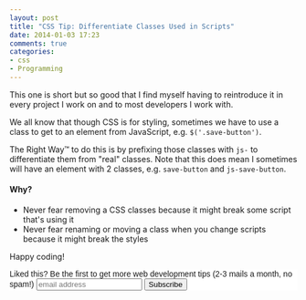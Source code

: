 ```yaml
---
layout: post
title: "CSS Tip: Differentiate Classes Used in Scripts"
date: 2014-01-03 17:23
comments: true
categories: 
- css
- Programming
---
```


This one is short but so good that I find myself having to reintroduce it in every project I work on and to most developers I work with.

We all know that though CSS is for styling, sometimes we have to use a class to get to an element from JavaScript, e.g. `$('.save-button')`.

The Right Way&trade; to do this is by prefixing those classes with `js-` to differentiate them from "real" classes. Note that this does mean I sometimes will have an element with 2 classes, e.g. `save-button` and `js-save-button`.

#### Why?

  * Never fear removing a CSS classes because it might break some script that's using it
  * Never fear renaming or moving a class when you change scripts because it might break the styles

Happy coding!

<!-- Begin MailChimp Signup Form -->
<link href="http://cdn-images.mailchimp.com/embedcode/slim-081711.css" rel="stylesheet" type="text/css">
<style type="text/css">
    #mc_embed_signup{background:#fff; clear:left; font:14px Helvetica,Arial,sans-serif; }
</style>
<div id="mc_embed_signup">
<form action="http://codelord.us6.list-manage.com/subscribe/post?u=78b36f07d7d2e7e91eb8deee3&amp;id=c9a8d439c8" method="post" id="mc-embedded-subscribe-form" name="mc-embedded-subscribe-form" class="validate" target="_blank" novalidate>
    <label for="mce-EMAIL">Liked this? Be the first to get more web development tips (2-3 mails a month, no spam!)</label>
    <input type="email" value="" name="EMAIL" class="email" id="mce-EMAIL" placeholder="email address" required style="display: inline">
    <input type="submit" value="Subscribe" name="subscribe" id="mc-embedded-subscribe" class="button" style="display: inline">
</form>
</div>
<!--End mc_embed_signup-->
